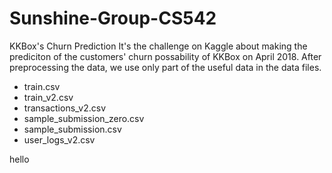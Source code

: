 # Sunshine-Group-CS542
KKBox's Churn Prediction
It's the challenge on Kaggle about making the prediciton of the customers' churn possability of KKBox on April 2018.
After preprocessing the data, we use only part of the useful data in the data files.
* train.csv
* train_v2.csv
* transactions_v2.csv
* sample_submission_zero.csv
* sample_submission.csv
* user_logs_v2.csv

hello
